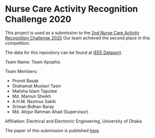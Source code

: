 # Nurse Care Activity Recognition Challenge 2020

This project is used as a submission to the [2nd Nurse Care Activity Recognition Challenge 2020](https://abc-research.github.io/nurse2020/)
Our team achieved the second place in this competition.

The data for this repository can be found at [IEEE Dataport](https://ieee-dataport.org/open-access/nurse-care-activities-datasets-laboratory-and-real-field).



Team Name: Team Apophis

Team Members:

- Promit Basak
- Shahamat Mustavi Tasin
- Malisha Islam Tapotee
- Md. Mamun Sheikh
- A.H.M. Nazmus Sakib
- Sriman Bidhan Baray
- Md. Atiqur Rahman Ahad (Supervisor)

Affiliation: Electrical and Electronic Engineering, University of Dhaka

The paper of this submission is published [here](https://doi.org/10.1145/3410530.3414338).

